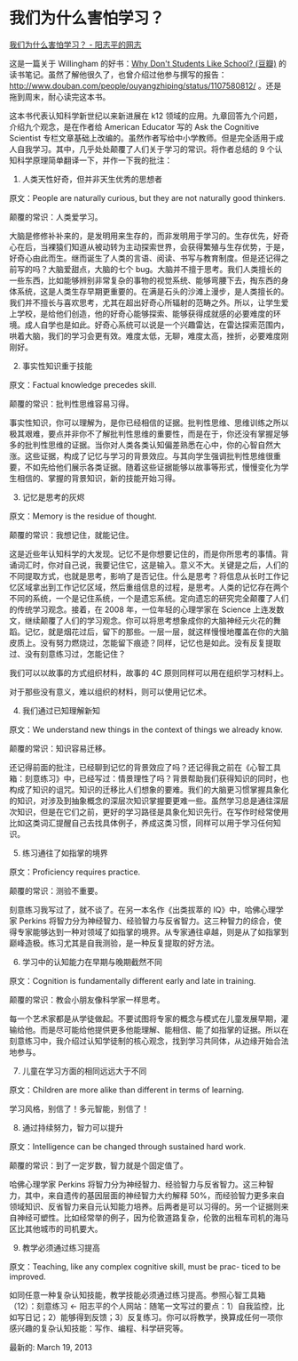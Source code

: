 # 我们为什么害怕学习？

[我们为什么害怕学习？ - 阳志平的网志](https://www.yangzhiping.com/psy/why-do-not-students-like-school.html)

这是一篇关于 Willingham 的好书：[Why Don't Students Like School? (豆瓣)](https://book.douban.com/subject/4796828/) 的读书笔记。虽然了解他很久了，也曾介绍过他参与撰写的报告：http://www.douban.com/people/ouyangzhiping/status/1107580812/ 。还是拖到周末，耐心读完这本书。

这本书代表认知科学新世纪以来新进展在 k12 领域的应用。九章回答九个问题，介绍九个观念，是在作者给 American Educator 写的 Ask the Cognitive Scientist 专栏文章基础上改编的。虽然作者写给中小学教师。但是完全适用于成人自我学习。其中，几乎处处颠覆了人们关于学习的常识。将作者总结的 9 个认知科学原理简单翻译一下，并作一下我的批注：

1. 人类天性好奇，但并非天生优秀的思想者

原文：People are naturally curious, but they are not naturally good thinkers.

颠覆的常识：人类爱学习。

大脑是修修补补来的，是发明用来生存的，而非发明用于学习的。生存优先，好奇心在后，当裸猿们知道从被动转为主动探索世界，会获得繁殖与生存优势，于是，好奇心由此而生。继而诞生了人类的言语、阅读、书写与教育制度。但是还记得之前写的吗？大脑爱甜点，大脑的七个 bug。大脑并不擅于思考。我们人类擅长的一些东西，比如能够辨别非常复杂的事物的视觉系统、能够弯腰下去，掏东西的身体系统，这是人类生存早期更重要的。在满是石头的沙滩上漫步，是人类擅长的。我们并不擅长与喜欢思考，尤其在超出好奇心所辐射的范畴之外。所以，让学生爱上学校，是给他们创造，他的好奇心能够探索、能够获得成就感的必要难度的环境。成人自学也是如此。好奇心系统可以说是一个兴趣雷达，在雷达探索范围内，哄着大脑，我们的学习会更有效。难度太低，无聊，难度太高，挫折，必要难度刚刚好。

2. 事实性知识重于技能

原文：Factual knowledge precedes skill.

颠覆的常识：批判性思维容易习得。

事实性知识，你可以理解为，是你已经相信的证据。批判性思维、思维训练之所以极其艰难，要点并非你不了解批判性思维的重要性，而是在于，你还没有掌握足够多的批判性思维的证据。当你对人类各类认知偏差熟悉在心中，你的心智自然大涨。这些证据，构成了记忆与学习的背景效应。与其向学生强调批判性思维很重要，不如先给他们展示各类证据。随着这些证据能够以故事等形式，慢慢变化为学生相信的、掌握的背景知识，新的技能开始习得。

3. 记忆是思考的灰烬

原文：Memory is the residue of thought.

颠覆的常识：我想记住，就能记住。

这是近些年认知科学的大发现。记忆不是你想要记住的，而是你所思考的事情。背诵词汇时，你对自己说，我要记住它，这是输入。意义不大。关键是之后，人们的不同提取方式，也就是思考，影响了是否记住。什么是思考？将信息从长时工作记忆区域拿出到工作记忆区域，然后重组信息的过程，是思考。人类的记忆存在两个不同的系统，一个是记住系统，一个是遗忘系统。定向遗忘的研究完全颠覆了人们的传统学习观念。接着，在 2008 年，一位年轻的心理学家在 Science 上连发数文，继续颠覆了人们的学习观念。你可以将思考想象成你的大脑神经元火花的舞蹈。记忆，就是烟花过后，留下的那些。一层一层，就这样慢慢地覆盖在你的大脑皮质上。没有努力燃烧过，怎能留下痕迹？同样，记忆也是如此。没有反复提取过、没有刻意练习过，怎能记住？

我们可以以故事的方式组织材料，故事的 4C 原则同样可以用在组织学习材料上。

对于那些没有意义，难以组织的材料，则可以使用记忆术。

4. 我们通过已知理解新知

原文：We understand new things in the context of things we already know.

颠覆的常识：知识容易迁移。

还记得前面的批注，已经聊到记忆的背景效应了吗？还记得我之前在《心智工具箱：刻意练习》中，已经写过：情景理性了吗？背景帮助我们获得知识的同时，也构成了知识的诅咒。知识的迁移比人们想象的要难。我们的大脑更习惯掌握具象化的知识，对涉及到抽象概念的深层次知识掌握要更难一些。虽然学习总是通往深层次知识，但是在它们之前，更好的学习路径是具象化知识先行。在写作时经常使用比如这类词汇提醒自己去找具体例子，养成这类习惯，同样可以用于学习任何知识。

5. 练习通往了如指掌的境界

原文：Proficiency requires practice.

颠覆的常识：测验不重要。

刻意练习我写过了，就不谈了。在另一本名作《出类拔萃的 IQ》中，哈佛心理学家 Perkins 将智力分为神经智力、经验智力与反省智力。这三种智力的综合，使得专家能够达到一种对领域了如指掌的境界。从专家通往卓越，则是从了如指掌到巅峰造极。练习尤其是自我测验，是一种反复提取的好方法。

6. 学习中的认知能力在早期与晚期截然不同

原文：Cognition is fundamentally different early and late in training.

颠覆的常识：教会小朋友像科学家一样思考。

每一个艺术家都是从学徒做起。不要试图将专家的概念与模式在儿童发展早期，灌输给他。而是尽可能给他提供更多他能理解、能相信、能了如指掌的证据。所以在刻意练习中，我介绍过认知学徒制的核心观念，找到学习共同体，从边缘开始合法地参与。

7. 儿童在学习方面的相同远远大于不同

原文：Children are more alike than different in terms of learning.

学习风格，别信了！多元智能，别信了！

8. 通过持续努力，智力可以提升

原文：Intelligence can be changed through sustained hard work.

颠覆的常识：到了一定岁数，智力就是个固定值了。

哈佛心理学家 Perkins 将智力分为神经智力、经验智力与反省智力。这三种智力，其中，来自遗传的基因层面的神经智力大约解释 50%，而经验智力更多来自领域知识、反省智力来自元认知能力培养。后两者是可以习得的。另一个证据则来自神经可塑性。比如经常举的例子，因为伦敦道路复杂，伦敦的出租车司机的海马区比其他城市的司机要大。

9. 教学必须通过练习提高

原文：Teaching, like any complex cognitive skill, must be prac- ticed to be improved.

如同任意一种复杂认知技能，教学技能必须通过练习提高。参照心智工具箱（12）：刻意练习 ← 阳志平的个人网站：随笔一文写过的要点：1）自我监控，比如写日记；2）能够得到反馈；3）反复练习。你可以将教学，换算成任何一项你感兴趣的复杂认知技能：写作、编程、科学研究等。

最新的: March 19, 2013


